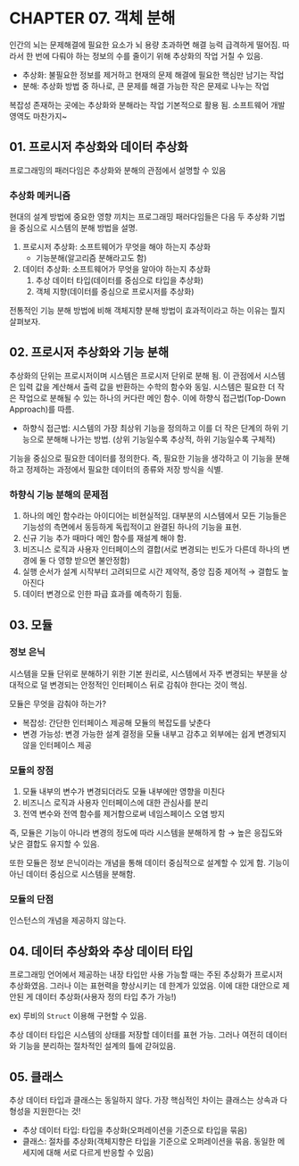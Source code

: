 # CHAPTER 07. 객체 분해

인간의 뇌는 문제해결에 필요한 요소가 뇌 용량 초과하면 해결 능력 급격하게 떨어짐. 따라서 한 번에 다뤄야 하는 정보의 수를 줄이기 위해 추상화의 작업 거칠 수 있음.

- 추상화: 불필요한 정보를 제거하고 현재의 문제 해결에 필요한 핵심만 남기는 작업
- 분해: 추상화 방법 중 하나로, 큰 문제를 해결 가능한 작은 문제로 나누는 작업

복잡성 존재하는 곳에는 추상화와 분해라는 작업 기본적으로 활용 됨. 소프트웨어 개발 영역도 마찬가지~

## 01. 프로시저 추상화와 데이터 추상화

프로그래밍의 패러다임은 추상화와 분해의 관점에서 설명할 수 있음

### 추상화 메커니즘

현대의 설계 방법에 중요한 영향 끼치는 프로그래밍 패러다임들은 다음 두 추상화 기법을 중심으로 시스템의 분해 방법을 설명.

1. 프로시저 추상화: 소프트웨어가 무엇을 해야 하는지 추상화
    - 기능분해(알고리즘 분해라고도 함)
2. 데이터 추상화: 소프트웨어가 무엇을 알아야 하는지 추상화
    1. 추상 데이터 타입(데이터를 중심으로 타입을 추상화)
    2. 객체 지향(데이터를 중심으로 프로시저를 추상화)

전통적인 기능 분해 방법에 비해 객체지향 분해 방법이 효과적이라고 하는 이유는 뭘지 살펴보자.

## 02. 프로시저 추상화와 기능 분해

추상화의 단위는 프로시저이며 시스템은 프로시저 단위로 분해 됨. 이 관점에서 시스템은 입력 값을 계산해서 출력 값을 반환하는 수학의 함수와 동일. 시스템은 필요한 더 작은 작업으로 분해될 수 있는 하나의 커다란 메인 함수. 이에 하향식 접근법(Top-Down Approach)를 따름.

- 하향식 접근법: 시스템의 가장 최상위 기능을 정의하고 이를 더 작은 단계의 하위 기능으로 분해해 나가는 방법. (상위 기능일수록 추상적, 하위 기능일수록 구체적)

기능을 중심으로 필요한 데이터를 정의한다. 즉, 필요한 기능을 생각하고 이 기능을 분해하고 정제하는 과정에서 필요한 데이터의 종류와 저장 방식을 식별.

### 하향식 기능 분해의 문제점

1. 하나의 메인 함수라는 아이디어는 비현실적임. 대부분의 시스템에서 모든 기능들은 기능성의 측면에서 동등하게 독립적이고 완결된 하나의 기능을 표현.
2. 신규 기능 추가 때마다 메인 함수를 재설계 해야 함.
3. 비즈니스 로직과 사용자 인터페이스의 결합(서로 변경되는 빈도가 다른데 하나의 변경에 둘 다 영향 받으면 불안정함)
4. 실행 순서가 설계 시작부터 고려되므로 시간 제약적, 중앙 집중 제어적 → 결합도 높아진다
5. 데이터 변경으로 인한 파급 효과를 예측하기 힘듦.

## 03. 모듈

### 정보 은닉

시스템을 모듈 단위로 분해하기 위한 기본 원리로, 시스템에서 자주 변경되는 부분을 상대적으로 덜 변경되는 안정적인 인터페이스 뒤로 감춰야 한다는 것이 핵심.

모듈은 무엇을 감춰야 하는가?

- 복잡성: 간단한 인터페이스 제공해 모듈의 복잡도를 낮춘다
- 변경 가능성: 변경 가능한 설계 결정을 모듈 내부고 감추고 외부에는 쉽게 변경되지 않을 인터페이스 제공

### 모듈의 장점

1. 모듈 내부의 변수가 변경되더라도 모듈 내부에만 영향을 미친다
2. 비즈니스 로직과 사용자 인터페이스에 대한 관심사를 분리
3. 전역 변수와 전역 함수를 제거함으로써 네임스페이스 오염 방지

즉, 모듈은 기능이 아니라 변경의 정도에 따라 시스템을 분해하게 함 → 높은 응집도와 낮은 결합도 유지할 수 있음.

또한 모듈은 정보 은닉이라는 개념을 통해 데이터 중심적으로 설계할 수 있게 함. 기능이 아닌 데이터 중심으로 시스템을 분해함.

### 모듈의 단점

인스턴스의 개념을 제공하지 않는다.

## 04. 데이터 추상화와 추상 데이터 타입

프로그래밍 언어에서 제공하는 내장 타입만 사용 가능할 때는 주된 추상화가 프로시저 추상화였음. 그러나 이는 표현력을 향상시키는 데 한계가 있었음. 이에 대한 대안으로 제안된 게 데이터 추상화(사용자 정의 타입 추가 가능!)

ex) 루비의 `Struct` 이용해 구현할 수 있음.

추상 데이터 타입은 시스템의 상태를 저장할 데이터를 표현 가능. 그러나 여전히 데이터와 기능을 분리하는 절차적인 설계의 틀에 갇혀있음.

## 05. 클래스

추상 데이터 타입과 클래스는 동일하지 않다. 가장 핵심적인 차이는 클래스는 상속과 다형성을 지원한다는 것!

- 추상 데이터 타입: 타입을 추상화(오퍼레이션을 기준으로 타입을 묶음)
- 클래스: 절차를 추상화(객체지향은 타입을 기준으로 오퍼레이션을 묶음. 동일한 메세지에 대해 서로 다르게 반응할 수 있음)
